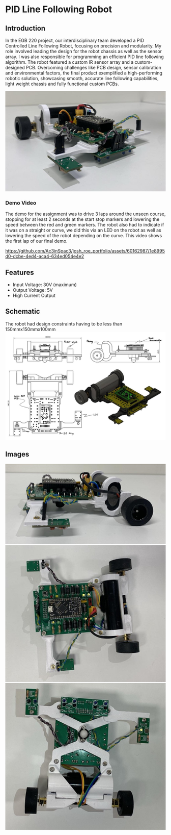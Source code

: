 # PID Line Following Robot

## Introduction
In the EGB 220 project, our interdisciplinary team developed a PID Controlled Line Following Robot, focusing on precision and modularity. My role involved leading the design for the robot chassis as well as the sensor array. I was also responsible for programming an efficient PID line following algorithm. The robot featured a custom IR sensor array and a custom-designed PCB. Overcoming challenges like PCB design, sensor calibration and environmental factors, the final product exemplified a high-performing robotic solution, showcasing smooth, accurate line following capabilities, light weight chassis and fully functional custom PCBs.

![Robot Image](/Images/LineFollower.jpg)

### Demo Video
The demo for the assignment was to drive 3 laps around the unseen course, stopping for at least 2 seconds at the start stop markers and lowering the speed between the red and green markers. The robot also had to indicate if it was on a straight or curve, we did this via an LED on the robot as well as lowering the speed of the robot depending on the curve. This video shows the first lap of our final demo.

https://github.com/Ac3inSpac3/josh_roe_portfolio/assets/60162987/1e8995d0-dcbe-4ed4-aca4-634ed054e4e2


## Features

- Input Voltage: 30V (maximum)
- Output Voltage: 5V
- High Current Output

## Schematic
The robot had design constraints having to be less than 150mmx150mmx100mm
![Schematic](/Images/LF_schematic.jpg)

## Images

![Side](/Images/LF_sideOn.jpg)
![Top](/Images/LF_topDown.jpg)
![Bottom](/Images/LF_bottomUp.jpg)
